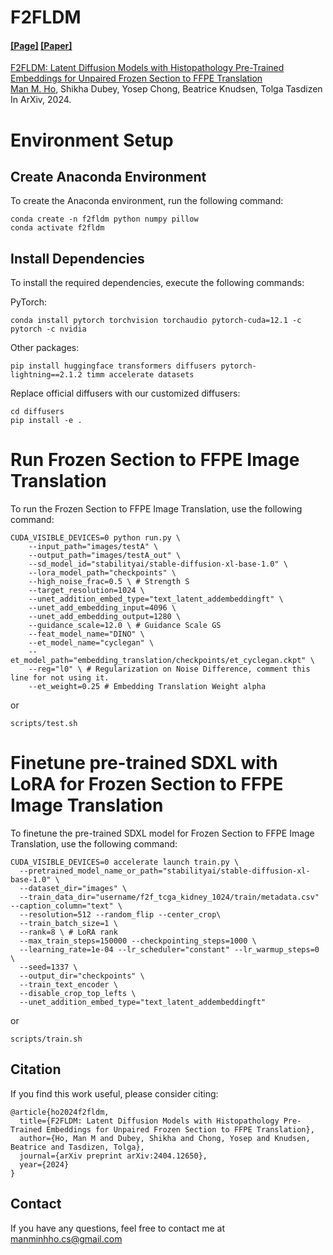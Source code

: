 # F2FLDM

#### [[Page]](https://minhmanho.github.io/f2f_ldm/) [[Paper]](https://arxiv.org/abs/2404.12650)

[F2FLDM: Latent Diffusion Models with Histopathology Pre-Trained Embeddings for Unpaired Frozen Section to FFPE Translation](https://arxiv.org/abs/2404.12650)<br>
[Man M. Ho](https://minhmanho.github.io/), Shikha Dubey, Yosep Chong, Beatrice Knudsen, Tolga Tasdizen<br>
In ArXiv, 2024.

# Environment Setup

## Create Anaconda Environment

To create the Anaconda environment, run the following command:

```shell
conda create -n f2fldm python numpy pillow
conda activate f2fldm
```

## Install Dependencies

To install the required dependencies, execute the following commands:

PyTorch:

```shell
conda install pytorch torchvision torchaudio pytorch-cuda=12.1 -c pytorch -c nvidia
```

Other packages:

```shell
pip install huggingface transformers diffusers pytorch-lightning==2.1.2 timm accelerate datasets
```

Replace official diffusers with our customized diffusers:

```shell
cd diffusers
pip install -e .
```

# Run Frozen Section to FFPE Image Translation
To run the Frozen Section to FFPE Image Translation, use the following command:

```shell
CUDA_VISIBLE_DEVICES=0 python run.py \
    --input_path="images/testA" \
    --output_path="images/testA_out" \
    --sd_model_id="stabilityai/stable-diffusion-xl-base-1.0" \
    --lora_model_path="checkpoints" \
    --high_noise_frac=0.5 \ # Strength S
    --target_resolution=1024 \
    --unet_addition_embed_type="text_latent_addembeddingft" \
    --unet_add_embedding_input=4096 \
    --unet_add_embedding_output=1280 \
    --guidance_scale=12.0 \ # Guidance Scale GS
    --feat_model_name="DINO" \
    --et_model_name="cyclegan" \
    --et_model_path="embedding_translation/checkpoints/et_cyclegan.ckpt" \
    --reg="l0" \ # Regularization on Noise Difference, comment this line for not using it.
    --et_weight=0.25 # Embedding Translation Weight alpha
```

or

```shell
scripts/test.sh
```

# Finetune pre-trained SDXL with LoRA for Frozen Section to FFPE Image Translation

To finetune the pre-trained SDXL model for Frozen Section to FFPE Image Translation, use the following command:

```shell
CUDA_VISIBLE_DEVICES=0 accelerate launch train.py \
  --pretrained_model_name_or_path="stabilityai/stable-diffusion-xl-base-1.0" \
  --dataset_dir="images" \
  --train_data_dir="username/f2f_tcga_kidney_1024/train/metadata.csv" --caption_column="text" \
  --resolution=512 --random_flip --center_crop\
  --train_batch_size=1 \
  --rank=8 \ # LoRA rank
  --max_train_steps=150000 --checkpointing_steps=1000 \
  --learning_rate=1e-04 --lr_scheduler="constant" --lr_warmup_steps=0 \
  --seed=1337 \
  --output_dir="checkpoints" \
  --train_text_encoder \
  --disable_crop_top_lefts \
  --unet_addition_embed_type="text_latent_addembeddingft"
```

or 

```shell
scripts/train.sh
```

## Citation
If you find this work useful, please consider citing:
```
@article{ho2024f2fldm,
  title={F2FLDM: Latent Diffusion Models with Histopathology Pre-Trained Embeddings for Unpaired Frozen Section to FFPE Translation},
  author={Ho, Man M and Dubey, Shikha and Chong, Yosep and Knudsen, Beatrice and Tasdizen, Tolga},
  journal={arXiv preprint arXiv:2404.12650},
  year={2024}
}
```

## Contact
If you have any questions, feel free to contact me at [manminhho.cs@gmail.com](mailto:manminhho.cs@gmail.com)


